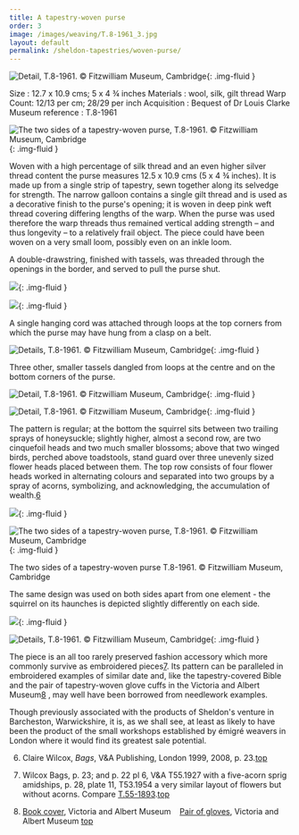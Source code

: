 ```yaml
---
title: A tapestry-woven purse
order: 3
image: /images/weaving/T.8-1961_3.jpg
layout: default
permalink: /sheldon-tapestries/woven-purse/
---
```


![Detail, T.8-1961. © Fitzwilliam Museum, Cambridge](/images/weaving/T.8-1961_3.jpg){: .img-fluid }

Size : 12.7 x 10.9 cms; 5 x 4 ¾ inches
Materials : wool, silk, gilt thread
Warp Count: 12/13 per cm; 28/29 per inch
Acquisition : Bequest of Dr Louis Clarke
Museum reference : T.8-1961

![The two sides of a tapestry-woven purse, T.8-1961. © Fitzwilliam Museum, Cambridge](/images/weaving/t.8-1961_10.jpg){: .img-fluid }

Woven with a high percentage of silk thread and an even higher silver thread content the purse measures 12.5 x 10.9 cms (5 x 4 ¾ inches). It is made up from a single strip of tapestry, sewn together along its selvedge for strength. The narrow galloon contains a single gilt thread and is used as a decorative finish to the purse's opening; it is woven in deep pink weft thread covering differing lengths of the warp.
When the purse was used therefore the warp threads thus remained vertical adding strength – and thus longevity – to a relatively frail object. The piece could have been woven on a very small loom, possibly even on an inkle loom.

A double-drawstring, finished with tassels, was threaded through the openings in the border, and served to pull the purse shut.

![](/images/weaving/T.8-1961_9.jpg){: .img-fluid }

![](/images/weaving/T.8-1961_5.jpg){: .img-fluid }

A single hanging cord was attached through loops at the top corners from which the purse may have hung from a clasp on a belt.

![Details, T.8-1961. © Fitzwilliam Museum, Cambridge](/images/weaving/T.8-1961_7.jpg){: .img-fluid }

Three other, smaller tassels dangled from loops at the centre and on the bottom corners of the purse.

![Detail, T.8-1961. © Fitzwilliam Museum, Cambridge](/images/weaving/T.8-1961_8.jpg){: .img-fluid }


![Detail, T.8-1961. © Fitzwilliam Museum, Cambridge](/images/weaving/T.8-1961_9.jpg){: .img-fluid }

The pattern is regular; at the bottom the squirrel sits between two trailing sprays of honeysuckle; slightly higher, almost a second row, are two cinquefoil heads and two much smaller blossoms; above that two winged birds, perched above toadstools, stand guard over three unevenly sized flower heads placed between them. The top row consists of four flower heads worked in alternating colours and separated into two groups by a spray of acorns, symbolizing, and acknowledging, the accumulation of wealth.[6](#6)

![](/images/weaving/t.8-1961_1.jpg){: .img-fluid }

![The two sides of a tapestry-woven purse, T.8-1961. © Fitzwilliam Museum, Cambridge](/images/weaving/t.8-1961_2.jpg){: .img-fluid }

The two sides of a tapestry-woven purse
T.8-1961. © Fitzwilliam Museum, Cambridge



The same design was used on both sides apart from one element - the squirrel on its haunches is depicted slightly differently on each side.

![](/images/weaving/T.8-1961_12.jpg){: .img-fluid }

![Details, T.8-1961. © Fitzwilliam Museum, Cambridge](/images/weaving/T.8-1961_15.jpg){: .img-fluid }

The piece is an all too rarely preserved fashion accessory which more commonly survive as embroidered pieces[7](#7). Its pattern can be paralleled in embroidered examples of similar date and, like the tapestry-covered Bible and the pair of tapestry-woven glove cuffs in the Victoria and Albert Museum[8](#8) , may well have been borrowed from needlework examples.

Though previously associated with the products of Sheldon's venture in Barcheston, Warwickshire, it is, as we shall see, at least as likely to have been the product of the small workshops established by émigré weavers in London where it would find its greatest sale potential.

6. Claire Wilcox, _Bags_, V&A Publishing, London 1999, 2008, p. 23.[top](#ref6)

7. Wilcox Bags, p. 23; and p. 22 pl 6, V&A T55.1927 with a five-acorn sprig amidships, p. 28, plate 11, T53.1954 a very similar layout of flowers but without acorns. Compare [T.55-1893](http://collections.vam.ac.uk/item/O158661/purse-unknown/).[top](#ref7)

8. [Book cover](http://collections.vam.ac.uk/item/O78862/book-cover-sheldon-tapestry-workshops/), Victoria and Albert Museum
   [Pair of gloves](http://collections.vam.ac.uk/item/O78748/pair-of-gloves-sheldon-tapestry-workshops/), Victoria and Albert Museum [top](#ref8)
